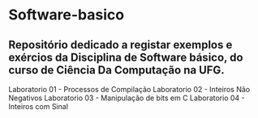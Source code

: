 # Software-basico

## Repositório dedicado a registar exemplos e exércios da Disciplina de Software básico, do curso de Ciência Da Computação na UFG. 


Laboratorio 01 - Processos de Compilação
Laboratorio 02 - Inteiros Não Negativos
Laboratorio 03 - Manipulação de bits em C 
Laboratorio 04 - Inteiros com Sinal
